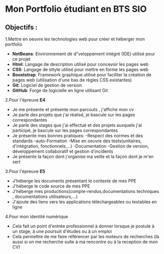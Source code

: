 # Mon Portfolio étudiant en BTS SIO 
## Objectifs : 
1.Mettre en oeuvre les technologies web pour créer et héberger mon portfolio

* **NetBeans**: Environnement de d"veloppement intégré (IDE) utilisé pour ce projet 
* **Html**: Langage de description utilisé pour concevoir les pages web 
* **CSS**: Langage de sttyle utilisé pour mettre en forme les pages web 
* **Booststrap**: Framework graphique utilisé pour faciliter la création de pages web (utilisation d'une bas de règles CSS existantes)
* **Git**: Logiciel de gestion de version
* **GitHub**: Forge de logicielle en ligne utilisant Git

2.Pour l'épreuve **E4**

* Je me présente et présente mon parcouts , j'affiche mon cv 
* Je parle des projets que j'ai réalisé, je bascule sur les pages correspondantes
* Je parle des stages que j'ai effectué et des projets auxquels j'ai participé, je bascule sur les pages correspondantes
* Je présente mes bonnes pratiques:
  -Respect des normes et des standards
  -auto-Formation
  -Mise en oeuvre des tests(unitaires, d'intégration, fonctionnels,...)
  -Documentation
  -Gestion de version, développement collaboratif et gestion d'incidents
 * Je présente la façon dont j'organise ma veille et la façon dont je m'en sert 

3.Pour l'épreuve **E5**

* J'héberge les documents présentant le contexte de mes PPE
* J'héberge le code source de mes PPE
* J'héberge mes productions(compte-rendus,documentations techniques , documentations utilisateurs,...)
* J'ajoute des liens vers les applications téléchargeables ou testables en ligne 

4.Pour mon identité numérique

* Cela fait un point d'entrée professionnel à donner lorsque je postule à un stage, à une poursuit d'études ou à un emploi
* Cela permettre de me faire référencer par les moteurs de recherches (là aussi si on me recherche suite à ma rencontre ou à la reception de mon CV)
